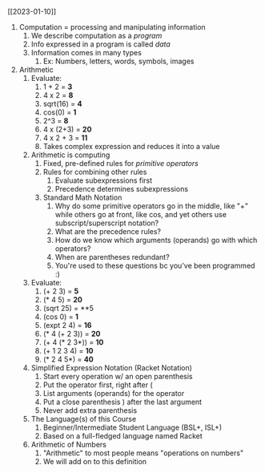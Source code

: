 [[2023-01-10]]

1. Computation = processing and manipulating information
	1. We describe computation as a *program*
	2. Info expressed in a program is called *data*
	3. Information comes in many types
		1. Ex: Numbers, letters, words, symbols, images
2. Arithmetic
	1. Evaluate:
		1. 1 + 2 = **3**
		2. 4 x 2 = **8** 
		3. sqrt(16) = **4**
		4. cos(0) = **1**
		5. 2^3 = **8**
		6. 4 x (2+3) = **20**
		7. 4 x 2 + 3 = **11**
		8. Takes complex expression and reduces it into a value
	2. Arithmetic is computing
		1. Fixed, pre-defined rules for *primitive operators*
		2. Rules for combining other rules
			1. Evaluate subexpressions first
			2. Precedence determines subexpressions
		3. Standard Math Notation
			1. Why do some primitive operators go in the middle, like "+" while others go at front, like cos, and yet others use subscript/superscript notation?
			2. What are the precedence rules?
			3. How do we know which arguments (operands) go with which operators?
			4. When are parentheses redundant?
			5. You're used to these questions bc you've been programmed :)
	3. Evaluate:
		1. (+ 2  3) = **5**
		2. (* 4  5) = **20**
		3. (sqrt  25) = **5
		4. (cos 0) = **1**
		5. (expt 2  4) = **16**
		6. (*  4 (+ 2  3)) = **20**
		7. (+ 4 (*  2  3*)) = **10**
		8. (+ 1  2  3  4) = **10**
		9. (* 2  4  5*) = **40**
	4. Simplified Expression Notation (Racket Notation)
		1. Start every operation w/ an open parenthesis
		2. Put the operator first, right after (
		3. List arguments (operands) for the operator
		4. Put a close parenthesis ) after the last argument
		5. Never add extra parenthesis
	5. The Language(s) of this Course
		1. Beginner/Intermediate Student Language (BSL+, ISL+)
		2. Based on a full-fledged language named Racket
	6. Arithmetic of Numbers
		1. "Arithmetic" to most people means "operations on numbers"
		2. We will add on to this definition